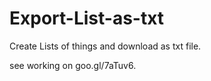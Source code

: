 # Export-List-as-txt
Create Lists of things and download as txt file.

see working on goo.gl/7aTuv6.

